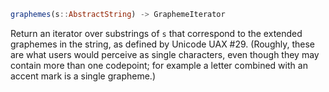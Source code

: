 ```julia
graphemes(s::AbstractString) -> GraphemeIterator
```

Return an iterator over substrings of `s` that correspond to the extended graphemes in the string, as defined by Unicode UAX #29. (Roughly, these are what users would perceive as single characters, even though they may contain more than one codepoint; for example a letter combined with an accent mark is a single grapheme.)
